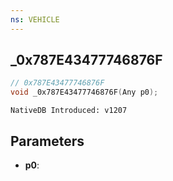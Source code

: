 ```yaml
---
ns: VEHICLE
---
```

## _0x787E43477746876F

```c
// 0x787E43477746876F
void _0x787E43477746876F(Any p0);
```

```
NativeDB Introduced: v1207
```

## Parameters
* **p0**:

